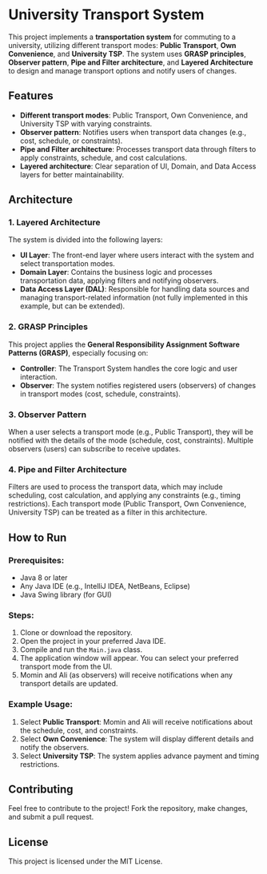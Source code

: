 # University Transport System

This project implements a **transportation system** for commuting to a university, utilizing different transport modes: **Public Transport**, **Own Convenience**, and **University TSP**. The system uses **GRASP principles**, **Observer pattern**, **Pipe and Filter architecture**, and **Layered Architecture** to design and manage transport options and notify users of changes.

## Features

- **Different transport modes**: Public Transport, Own Convenience, and University TSP with varying constraints.
- **Observer pattern**: Notifies users when transport data changes (e.g., cost, schedule, or constraints).
- **Pipe and Filter architecture**: Processes transport data through filters to apply constraints, schedule, and cost calculations.
- **Layered architecture**: Clear separation of UI, Domain, and Data Access layers for better maintainability.

## Architecture

### 1. **Layered Architecture**
The system is divided into the following layers:
- **UI Layer**: The front-end layer where users interact with the system and select transportation modes.
- **Domain Layer**: Contains the business logic and processes transportation data, applying filters and notifying observers.
- **Data Access Layer (DAL)**: Responsible for handling data sources and managing transport-related information (not fully implemented in this example, but can be extended).

### 2. **GRASP Principles**
This project applies the **General Responsibility Assignment Software Patterns (GRASP)**, especially focusing on:
- **Controller**: The Transport System handles the core logic and user interaction.
- **Observer**: The system notifies registered users (observers) of changes in transport modes (cost, schedule, constraints).
  
### 3. **Observer Pattern**
When a user selects a transport mode (e.g., Public Transport), they will be notified with the details of the mode (schedule, cost, constraints). Multiple observers (users) can subscribe to receive updates.

### 4. **Pipe and Filter Architecture**
Filters are used to process the transport data, which may include scheduling, cost calculation, and applying any constraints (e.g., timing restrictions). Each transport mode (Public Transport, Own Convenience, University TSP) can be treated as a filter in this architecture.


## How to Run

### Prerequisites:
- Java 8 or later
- Any Java IDE (e.g., IntelliJ IDEA, NetBeans, Eclipse)
- Java Swing library (for GUI)

### Steps:
1. Clone or download the repository.
2. Open the project in your preferred Java IDE.
3. Compile and run the `Main.java` class.
4. The application window will appear. You can select your preferred transport mode from the UI.
5. Momin and Ali (as observers) will receive notifications when any transport details are updated.

### Example Usage:
1. Select **Public Transport**: Momin and Ali will receive notifications about the schedule, cost, and constraints.
2. Select **Own Convenience**: The system will display different details and notify the observers.
3. Select **University TSP**: The system applies advance payment and timing restrictions.

## Contributing

Feel free to contribute to the project! Fork the repository, make changes, and submit a pull request.

## License

This project is licensed under the MIT License.


